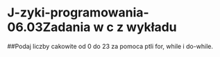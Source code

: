 # J-zyki-programowania-06.03Zadania w c z wykładu
##Podaj liczby cakowite od 0 do 23 za pomoca ptli for, while i do-while.
